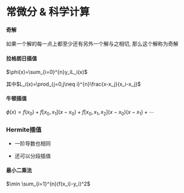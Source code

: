 # 常微分 & 科学计算

#### 奇解
如果一个解的每一点上都至少还有另外一个解与之相切, 那么这个解称为奇解

#### 拉格朗日插值

$\phi(x)=\sum_{i=0}^{n}y_iL_i(x)$

其中$L_i(x)=\prod_{j=0,j\neq i}^{n}\frac{x-x_j}{x_i-x_j}$

#### 牛顿插值

$\phi(x)=f(x_0) + f[x_0,x_1](x-x_0)+f[x_0,x_1,x_2](x-x_0)(x-x_1)+\cdots$

### Hermite插值
- 一阶导数也相同

- 还可以分段插值

#### 最小二乘法

$\min \sum_{i=1}^{n}(f(x_i)-y_i)^2$


